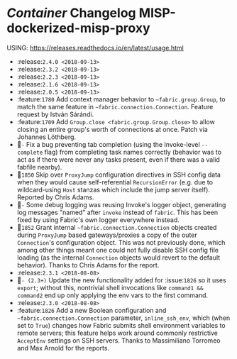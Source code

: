 *Container* Changelog MISP-dockerized-misp-proxy
=====================================================

USING: https://releases.readthedocs.io/en/latest/usage.html


- :release:`2.4.0 <2018-09-13>`
- :release:`2.3.2 <2018-09-13>`
- :release:`2.2.3 <2018-09-13>`
- :release:`2.1.6 <2018-09-13>`
- :release:`2.0.5 <2018-09-13>`
- :feature:`1780` Add context manager behavior to `~fabric.group.Group`, to
  match the same feature in `~fabric.connection.Connection`. Feature request by
  István Sárándi.
- :feature:`1709` Add `Group.close <fabric.group.Group.close>` to allow closing
  an entire group's worth of connections at once. Patch via Johannes Löthberg.
- :bug:`-` Fix a bug preventing tab completion (using the Invoke-level
  ``--complete`` flag) from completing task names correctly (behavior was to
  act as if there were never any tasks present, even if there was a valid
  fabfile nearby).
- :bug:`1850` Skip over ``ProxyJump`` configuration directives in SSH config
  data when they would cause self-referential ``RecursionError`` (e.g. due to
  wildcard-using ``Host`` stanzas which include the jump server itself).
  Reported by Chris Adams.
- :bug:`-` Some debug logging was reusing Invoke's logger object, generating
  log messages "named" after ``invoke`` instead of ``fabric``. This has been
  fixed by using Fabric's own logger everywhere instead.
- :bug:`1852` Grant internal `~fabric.connection.Connection` objects created
  during ``ProxyJump`` based gateways/proxies a copy of the outer
  ``Connection``'s configuration object. This was not previously done, which
  among other things meant one could not fully disable SSH config file loading
  (as the internal ``Connection`` objects would revert to the default
  behavior). Thanks to Chris Adams for the report.
- :release:`2.3.1 <2018-08-08>`
- :bug:`- (2.3+)` Update the new functionality added for :issue:`1826` so it
  uses ``export``; without this, nontrivial shell invocations like ``command1
  && command2`` end up only applying the env vars to the first command.
- :release:`2.3.0 <2018-08-08>`
- :feature:`1826` Add a new Boolean configuration and
  `~fabric.connection.Connection` parameter, ``inline_ssh_env``, which (when
  set to ``True``) changes how Fabric submits shell environment variables to
  remote servers; this feature helps work around commonly restrictive
  ``AcceptEnv`` settings on SSH servers. Thanks to Massimiliano Torromeo and
  Max Arnold for the reports.